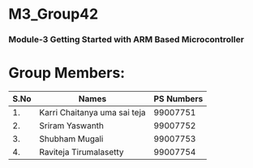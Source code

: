 # M3_Group42
### Module-3 Getting Started with ARM Based Microcontroller
# Group Members:
|S.No|Names|PS Numbers|
|-----|-----|--------|
|1.|Karri Chaitanya uma sai teja|99007751|
|2.|Sriram Yaswanth|99007752|
|3.|Shubham Mugali|99007753|
|4.|Raviteja Tirumalasetty|99007754|
